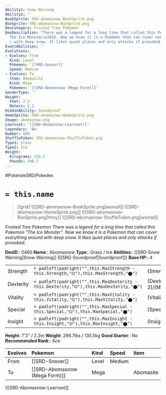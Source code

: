 ```yaml
---
Ability1: Snow Warning
Ability2: ''
BookSprite: SRD-abomasnow-BookSprite.png
BoxSprite: SRD-abomasnow-BoxSprite.png
DexCategory: Frosted Tree Pokemon
DexDescription: "There was a legend for a long time that called this Pokemon \u201C\
  The Ice Monster\u201D. Now we know it is a Pokemon that can cover everything around\
  \ with deep snow. It likes quiet places and only attacks if provoked."
EventAbilities: ''
Evolutions:
- Evolves: From
  Kind: Level
  Pokemon: '[[SRD-Snover]]'
  Speed: Medium
- Evolves: To
  Item: Abomasite
  Kind: Mega
  Pokemon: '[[SRD-Abomasnow (Mega Form)]]'
GenderType: ''
Height:
  Feet: 7.2
  Meters: 2.2
HiddenAbility: Soundproof
HomeSprite: SRD-abomasnow-HomeSprite.png
Image: abomasnow.png
Learnset: '[[SRD-Abomasnow-Learnset]]'
Legendary: 'No'
Number: 460
ShuffleToken: SRD-abomasnow-ShuffleToken.png
Type1: Grass
Type2: Ice
Weight:
  Kilograms: 135.5
  Pounds: 298.7
---
```


#PokeroleSRD/Pokedex

# `= this.name`

> [!grid]
> ![[SRD-abomasnow-BookSprite.png|wsmall]]
> ![[SRD-abomasnow-HomeSprite.png]]
> ![[SRD-abomasnow-BoxSprite.png|htiny]]
> ![[SRD-abomasnow-ShuffleToken.png|wsmall]]


*Frosted Tree Pokemon*
*There was a legend for a long time that called this Pokemon “The Ice Monster”. Now we know it is a Pokemon that can cover everything around with deep snow. It likes quiet places and only attacks if provoked.*

**DexID**:: 0460
**Name**:: Abomasnow
**Type**:: Grass / Ice
**Abilities**:: [[SRD-Snow Warning|Snow Warning]] ([[SRD-Soundproof|Soundproof]])
**Base HP**:: 4

|           |                                                                                        |                                          |
| --------- | -------------------------------------------------------------------------------------- | ---------------------------------------- |
| Strength  | `= padleft(padright("",this.MaxStrength - this.Strength,"⭘"),this.MaxStrength,"⬤")`    | (Strength::2)/(MaxStrength::5)   |
| Dexterity | `= padleft(padright("",this.MaxDexterity - this.Dexterity,"⭘"),this.MaxDexterity,"⬤")` | (Dexterity:: 2)/(MaxDexterity::4) |
| Vitality  | `= padleft(padright("",this.MaxVitality - this.Vitality,"⭘"),this.MaxVitality,"⬤")`    | (Vitality::2)/(MaxVitality::5)   |
| Special   | `= padleft(padright("",this.MaxSpecial - this.Special,"⭘"),this.MaxSpecial,"⬤")`       | (Special::2)/(MaxSpecial::5)     |
| Insight   | `= padleft(padright("",this.MaxInsight - this.Insight,"⭘"),this.MaxInsight,"⬤")`       | (Insight::2)/(MaxInsight::5)     |

**Height**: 7'2" / 2.2m
**Weight**: 298.7lbs / 135.5kg
**Good Starter**:: No
**Recommended Rank**:: Ace

| Evolves   | Pokemon                       | Kind   | Speed   | Item      |
|:----------|:------------------------------|:-------|:--------|:----------|
| From      | [[SRD-Snover]]                | Level  | Medium  |           |
| To        | [[SRD-Abomasnow (Mega Form)]] | Mega   |         | Abomasite |

![[SRD-Abomasnow-Learnset]]